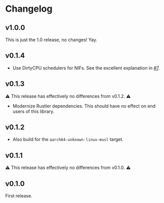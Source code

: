 # Changelog

## v1.0.0

This is just the 1.0 release, no changes! Yay.

## v0.1.4

  * Use DirtyCPU schedulers for NIFs. See the excellent explanation in [#7](https://github.com/whatyouhide/nimble_lz4/pull/7).

## v0.1.3

⚠️ This release has effectively no differences from v0.1.2. ⚠️

  * Modernize Rustler dependencies. This should have no effect on end users
    of this library.

## v0.1.2

  * Also build for the `aarch64-unknown-linux-musl` target.

## v0.1.1

⚠️ This release has effectively no differences from v0.1.0. ⚠️

## v0.1.0

First release.
